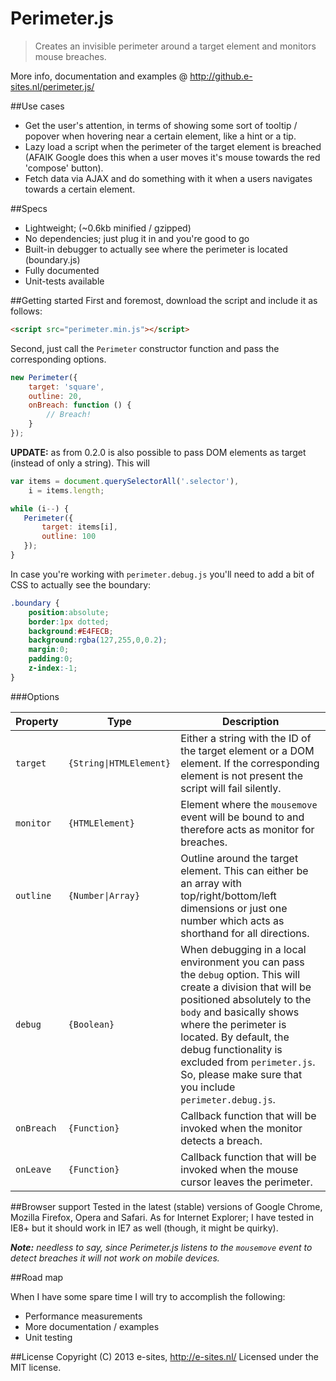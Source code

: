 Perimeter.js
====
<blockquote>
	<p>Creates an invisible perimeter around a target element and monitors mouse breaches.</p>
</blockquote>

More info, documentation and examples @ http://github.e-sites.nl/perimeter.js/

##Use cases
<ul>
	<li>Get the user's attention, in terms of showing some sort of tooltip / popover when hovering near a certain element, like a hint or a tip.</li>
	<li>Lazy load a script when the perimeter of the target element is breached (AFAIK Google does this when a user moves it's mouse towards the red 'compose' button).</li>
	<li>Fetch data via AJAX and do something with it when a users navigates towards a certain element.</li>
</ul>

##Specs
<ul>
	<li>Lightweight; (~0.6kb minified / gzipped)</li>
	<li>No dependencies; just plug it in and you're good to go</li>
	<li>Built-in debugger to actually see where the perimeter is located (boundary.js)</li>
	<li>Fully documented</li>
	<li>Unit-tests available</li>
</ul>

##Getting started
First and foremost, download the script and include it as follows:

```html
<script src="perimeter.min.js"></script>
```

Second, just call the <code>Perimeter</code> constructor function and pass the corresponding options.

```js
new Perimeter({
    target: 'square',
    outline: 20,
    onBreach: function () {
        // Breach!
    }
});
```

<strong>UPDATE:</strong> as from 0.2.0 is also possible to pass DOM elements as target (instead of only a string). This will 

```js
var items = document.querySelectorAll('.selector'),
    i = items.length;

while (i--) {
   Perimeter({
       target: items[i],
       outline: 100
   });
}
```

In case you're working with <code>perimeter.debug.js</code> you'll need to add a bit of CSS to actually see the boundary:

```css
.boundary {
    position:absolute;
    border:1px dotted;
    background:#E4FECB;
    background:rgba(127,255,0,0.2);
    margin:0;
    padding:0;
    z-index:-1;
}
```

###Options
<table class="table table-bordered table-striped bs-table">
	<colgroup>
		<col class="col-lg-1">
		<col class="col-lg-1">
		<col class="col-lg-7">
	</colgroup>
	<thead>
	<tr>
		<th>Property</th>
		<th>Type</th>
		<th>Description</th>
	</tr>
	</thead>
	<tbody>
		<tr>
			<td>
				<code>target</code>
			</td>
			<td><code>{String|HTMLElement}</code></td>
			<td>
				Either a string with the ID of the target element or a DOM element. If the corresponding element is not present the script will fail silently.
			</td>
		</tr>
		<tr>
			<td>
				<code>monitor</code>
			</td>
			<td><code>{HTMLElement}</code></td>
			<td>
				Element where the <code>mousemove</code> event will be bound to and therefore acts as monitor for breaches.
			</td>
		</tr>
		<tr>
			<td>
				<code>outline</code>
			</td>
			<td><code>{Number|Array}</code></td>
			<td>
				Outline around the target element. This can either be an array with top/right/bottom/left dimensions or just one number which acts as shorthand for all directions.
			</td>
		</tr>
		<tr>
			<td>
				<code>debug</code>
			</td>
			<td><code>{Boolean}</code></td>
			<td>
				When debugging in a local environment you can pass the <code>debug</code> option. This will create a division that will be positioned absolutely to the <code>body</code> and basically shows where the perimeter is located. By default, the debug functionality is excluded from <code>perimeter.js</code>. So, please make sure that you include <code>perimeter.debug.js</code>.
			</td>
		</tr>
		<tr>
			<td>
				<code>onBreach</code>
			</td>
			<td><code>{Function}</code></td>
			<td>
				Callback function that will be invoked when the monitor detects a breach.
			</td>
		</tr>
		<tr>
			<td>
				<code>onLeave</code>
			</td>
			<td><code>{Function}</code></td>
			<td>
				Callback function that will be invoked when the mouse cursor leaves the perimeter.
			</td>
		</tr>
	</tbody>
</table>

##Browser support
Tested in the latest (stable) versions of Google Chrome, Mozilla Firefox, Opera and Safari. As for Internet Explorer; I have tested in IE8+ but it should work in IE7 as well (though, it might be quirky).

<em><strong>Note:</strong> needless to say, since Perimeter.js listens to the <code>mousemove</code> event to detect breaches it will not work on mobile devices.</em>

##Road map
<p>When I have some spare time I will try to accomplish the following:</p>
<ul>
	<li>Performance measurements</li>
	<li>More documentation / examples</li>
	<li>Unit testing</li>
</ul>

##License
Copyright (C) 2013 e-sites, <a href="http://www.e-sites.nl/">http://e-sites.nl/</a> Licensed under the MIT license.
